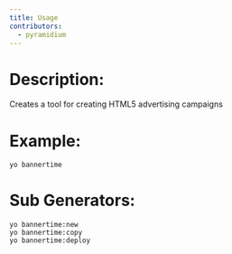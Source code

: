 ```yaml
---
title: Usage
contributors:
  - pyramidium
---
```


# Description:
  Creates a tool for creating HTML5 advertising campaigns

# Example:
    yo bannertime

# Sub Generators:
    yo bannertime:new
    yo bannertime:copy
    yo bannertime:deploy

